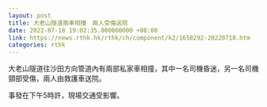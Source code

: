 ```yaml
---
layout: post
title: 大老山隧道兩車相撞　兩人受傷送院
date: 2022-07-18 19:02:35.000000000 +08:00
link: https://news.rthk.hk/rthk/ch/component/k2/1658292-20220718.htm
categories: rthk
---
```


大老山隧道往沙田方向管道內有兩部私家車相撞，其中一名司機昏迷，另一名司機頸部受傷，兩人由救護車送院。

事發在下午5時許，現場交通受影響。
